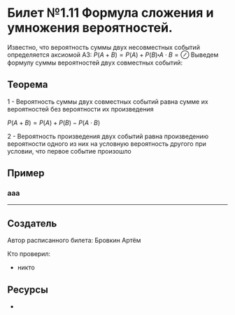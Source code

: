 # Билет №1.11 Формула сложения и умножения вероятностей.

Известно, что вероятность суммы двух несовместных событий определяется аксиомой АЗ: $P(A+B) = P(A)+P(B)\centerdot  A \cdot B = \oslash$ Выведем формулу суммы вероятностей двух совместных событий:

## Теорема

1 - Вероятность суммы двух совместных событий равна сумме их вероятностей без вероятности их произведения

$P (A + B) = P(A) + P(B) - P(A \cdot B)$

2 - Вероятность произведения двух событий равна произведению вероятности одного из них на условную вероятность другого при условии, что первое событие произошло

## Пример

### ааа

---
## Создатель

Автор расписанного билета: Бровкин Артём

Кто проверил:
- никто

## Ресурсы
- 
